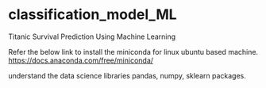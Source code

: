 # classification_model_ML
Titanic Survival Prediction Using Machine Learning

Refer the below link to install the miniconda for linux ubuntu based machine.
https://docs.anaconda.com/free/miniconda/

understand the data science libraries
pandas, numpy, sklearn packages.
